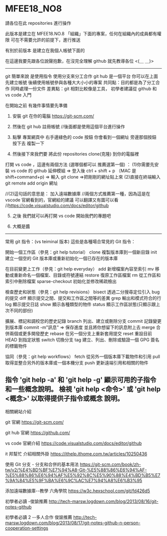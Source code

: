 # MFEE18_NO8

請各位在此 repositories 進行操作

此版本是建立在 MFEE18.NO.8 「組織」下面的專案，任何在組織內的成員都有權限 可在不需要允許的前提下，進行推送

有別於前版本 是建立在我個人帳號下面的

在這邊我要先跟各位說聲抱歉，在沒完全理解 github 就先教導各位
<(＿ ＿)>

------------------------------------------------------------------

git 簡單來說 是使用指令 使用分支來分工合作
git hub 是一個平台 你可以在上面先建立帳號 後續使用帳號參與各種大大小小的專案
共同點：目的都是為了分工合作 同時處理一份文件
差異點：git 相對比較像是工具， 初學者建議從 github 和 vs code 入門

在開始之前 有幾件事情要先準備

1. 安裝 git 在你的電腦 https://git-scm.com/

2. 然後在 git hub 註冊帳號 //後面都是使用這個平台進行操作

3. 點擊 專案網頁中 右手邊綠色的 code 按鈕
你會看到一個網址 旁邊那個按鈕 按下去 複製一下

4. 然後接下來我們要 將此份 repositories clone(克隆) 到你的電腦裡

打開 vs code ，這邊有兩個方法 (選哪個都可以 推薦選第一個) ：
(1)你需要先安裝 vs code 的 github 延伸模組
    => 登入後 ctrl + shift + p （MAC 是 shift+command+p)
    => 輸入 git clone
    =>把剛剛的網址貼上來
(2)直接在終端輸入 git remote add origin 網址

//(2)這句話的意思是： 加入遠端數據庫 
//兩個方式推薦第一種，因為這是在 vscode 官網看到的，官網給的建議 可以翻譯又有圖可以看 
//https://code.visualstudio.com/docs/editor/github

5. 之後 我們就可以再打開 vs code 開始我們的專題吧

6. 大概是醬
------------------------------------------------------------------
常用 git 指令：(vs teiminal 版本) 這些是各種場合常見的 Git 指令：

開始一個工作區（參見：git help tutorial） clone 複製版本庫到一個新目錄 init 建立一個空的 Git 版本庫或重新初始化一個已存在的版本庫

在目前變更上工作（參見：git help everyday） add 新增檔案內容至索引 mv 移動或重新命名一個檔案、目錄或符號連結 restore 復原工作區檔案 rm 從工作區和索引中刪除檔案 sparse-checkout 初始化並修改稀疏檢出

檢查歷史和狀態（參見：git help revisions） bisect 透過二分搜尋定位引入 bug 的提交 diff 顯示提交之間、提交和工作區之間等的差異 grep 輸出和模式符合的行 log 顯示提交日誌 show 顯示各種類型的物件 status 顯示工作區狀態(只顯示跟上次不同的部份)

擴展、標記和調校您的歷史記錄 branch 列出、建立或刪除分支 commit 記錄變更到版本庫 commit -m"訊息" => 保存進度 並且將你想留下的訊息附上去 merge 合併兩個或更多開發歷史 rebase 在另一個分支上重新套用提交 reset 重設目前 HEAD 到指定狀態 switch 切換分支 tag 建立、列出、刪除或驗證一個 GPG 簽名的標籤物件

協同（參見：git help workflows） fetch 從另外一個版本庫下載物件和引用 pull 取得並整合另外的版本庫或一個本機分支 push 更新遠端引用和相關的物件

指令 'git help -a' 和 'git help -g' 顯示可用的子指令和一些概念說明。 檢視 'git help <命令>' 或 'git help <概念>' 以取得提供子指令或概念 說明。
-----------------------------------------------------------------------
相關網站介紹

git 官網 https://git-scm.com/

git hub 官網 https://github.com/

vs code 官網介紹 https://code.visualstudio.com/docs/editor/github

it 邦幫忙 介紹相關外掛 https://ithelp.ithome.com.tw/articles/10250436

使用 Git 分支 - 分支和合併的基本用法 https://git-scm.com/book/zh-tw/v2/%E4%BD%BF%E7%94%A8-Git-%E5%88%86%E6%94%AF-%E5%88%86%E6%94%AF%E5%92%8C%E5%90%88%E4%BD%B5%E7%9A%84%E5%9F%BA%E6%9C%AC%E7%94%A8%E6%B3%95

添加遠端數據庫--教學 六角學院 https://w3c.hexschool.com/git/fd426d5

初學者必讀 -俊諭推薦 http://tech-marsw.logdown.com/blog/2013/08/16/git-notes-github

初學者必讀 2 --多人合作 俊諭推薦 http://tech-marsw.logdown.com/blog/2013/08/17/git-notes-github-n-person-cooperation-settings
